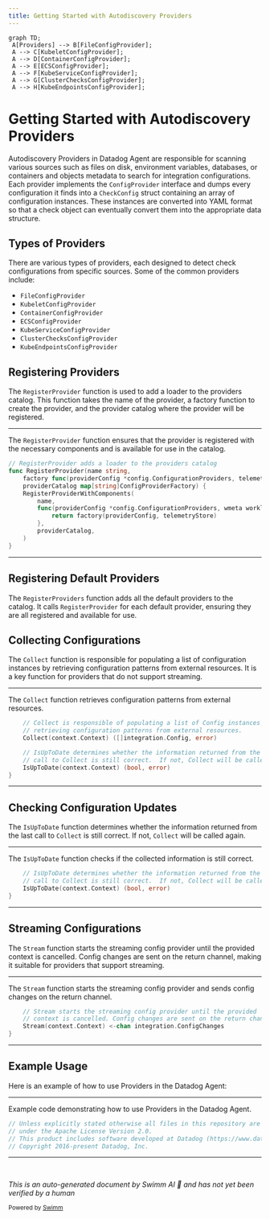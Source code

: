```yaml
---
title: Getting Started with Autodiscovery Providers
---
```

```mermaid
graph TD;
 A[Providers] --> B[FileConfigProvider];
 A --> C[KubeletConfigProvider];
 A --> D[ContainerConfigProvider];
 A --> E[ECSConfigProvider];
 A --> F[KubeServiceConfigProvider];
 A --> G[ClusterChecksConfigProvider];
 A --> H[KubeEndpointsConfigProvider];
```

# Getting Started with Autodiscovery Providers

Autodiscovery Providers in Datadog Agent are responsible for scanning various sources such as files on disk, environment variables, databases, or containers and objects metadata to search for integration configurations. Each provider implements the <SwmToken path="comp/core/autodiscovery/providers/providers.go" pos="21:22:22" line-data="	factory func(providerConfig *config.ConfigurationProviders, telemetryStore *telemetry.Store) (ConfigProvider, error),">`ConfigProvider`</SwmToken> interface and dumps every configuration it finds into a `CheckConfig` struct containing an array of configuration instances. These instances are converted into YAML format so that a check object can eventually convert them into the appropriate data structure.

## Types of Providers

There are various types of providers, each designed to detect check configurations from specific sources. Some of the common providers include:

- `FileConfigProvider`
- `KubeletConfigProvider`
- `ContainerConfigProvider`
- `ECSConfigProvider`
- `KubeServiceConfigProvider`
- `ClusterChecksConfigProvider`
- `KubeEndpointsConfigProvider`

## Registering Providers

The <SwmToken path="comp/core/autodiscovery/providers/providers.go" pos="19:2:2" line-data="// RegisterProvider adds a loader to the providers catalog">`RegisterProvider`</SwmToken> function is used to add a loader to the providers catalog. This function takes the name of the provider, a factory function to create the provider, and the provider catalog where the provider will be registered.

<SwmSnippet path="/comp/core/autodiscovery/providers/providers.go" line="19">

---

The <SwmToken path="comp/core/autodiscovery/providers/providers.go" pos="19:2:2" line-data="// RegisterProvider adds a loader to the providers catalog">`RegisterProvider`</SwmToken> function ensures that the provider is registered with the necessary components and is available for use in the catalog.

```go
// RegisterProvider adds a loader to the providers catalog
func RegisterProvider(name string,
	factory func(providerConfig *config.ConfigurationProviders, telemetryStore *telemetry.Store) (ConfigProvider, error),
	providerCatalog map[string]ConfigProviderFactory) {
	RegisterProviderWithComponents(
		name,
		func(providerConfig *config.ConfigurationProviders, wmeta workloadmeta.Component, telemetryStore *telemetry.Store) (ConfigProvider, error) {
			return factory(providerConfig, telemetryStore)
		},
		providerCatalog,
	)
}
```

---

</SwmSnippet>

## Registering Default Providers

The <SwmToken path="comp/core/autodiscovery/providers/providers.go" pos="46:2:2" line-data="// RegisterProviders adds all the default providers to the catalog">`RegisterProviders`</SwmToken> function adds all the default providers to the catalog. It calls <SwmToken path="comp/core/autodiscovery/providers/providers.go" pos="19:2:2" line-data="// RegisterProvider adds a loader to the providers catalog">`RegisterProvider`</SwmToken> for each default provider, ensuring they are all registered and available for use.

## Collecting Configurations

The <SwmToken path="comp/core/autodiscovery/providers/providers.go" pos="89:3:3" line-data="	// Collect is responsible of populating a list of Config instances by">`Collect`</SwmToken> function is responsible for populating a list of configuration instances by retrieving configuration patterns from external resources. It is a key function for providers that do not support streaming.

<SwmSnippet path="/comp/core/autodiscovery/providers/providers.go" line="89">

---

The <SwmToken path="comp/core/autodiscovery/providers/providers.go" pos="89:3:3" line-data="	// Collect is responsible of populating a list of Config instances by">`Collect`</SwmToken> function retrieves configuration patterns from external resources.

```go
	// Collect is responsible of populating a list of Config instances by
	// retrieving configuration patterns from external resources.
	Collect(context.Context) ([]integration.Config, error)

	// IsUpToDate determines whether the information returned from the last
	// call to Collect is still correct.  If not, Collect will be called again.
	IsUpToDate(context.Context) (bool, error)
}
```

---

</SwmSnippet>

## Checking Configuration Updates

The <SwmToken path="comp/core/autodiscovery/providers/providers.go" pos="93:3:3" line-data="	// IsUpToDate determines whether the information returned from the last">`IsUpToDate`</SwmToken> function determines whether the information returned from the last call to <SwmToken path="comp/core/autodiscovery/providers/providers.go" pos="89:3:3" line-data="	// Collect is responsible of populating a list of Config instances by">`Collect`</SwmToken> is still correct. If not, <SwmToken path="comp/core/autodiscovery/providers/providers.go" pos="89:3:3" line-data="	// Collect is responsible of populating a list of Config instances by">`Collect`</SwmToken> will be called again.

<SwmSnippet path="/comp/core/autodiscovery/providers/providers.go" line="93">

---

The <SwmToken path="comp/core/autodiscovery/providers/providers.go" pos="93:3:3" line-data="	// IsUpToDate determines whether the information returned from the last">`IsUpToDate`</SwmToken> function checks if the collected information is still correct.

```go
	// IsUpToDate determines whether the information returned from the last
	// call to Collect is still correct.  If not, Collect will be called again.
	IsUpToDate(context.Context) (bool, error)
}
```

---

</SwmSnippet>

## Streaming Configurations

The <SwmToken path="comp/core/autodiscovery/providers/providers.go" pos="102:3:3" line-data="	// Stream starts the streaming config provider until the provided">`Stream`</SwmToken> function starts the streaming config provider until the provided context is cancelled. Config changes are sent on the return channel, making it suitable for providers that support streaming.

<SwmSnippet path="/comp/core/autodiscovery/providers/providers.go" line="102">

---

The <SwmToken path="comp/core/autodiscovery/providers/providers.go" pos="102:3:3" line-data="	// Stream starts the streaming config provider until the provided">`Stream`</SwmToken> function starts the streaming config provider and sends config changes on the return channel.

```go
	// Stream starts the streaming config provider until the provided
	// context is cancelled. Config changes are sent on the return channel.
	Stream(context.Context) <-chan integration.ConfigChanges
}
```

---

</SwmSnippet>

## Example Usage

Here is an example of how to use Providers in the Datadog Agent:

<SwmSnippet path="/comp/core/autodiscovery/providers/providers.go" line="1">

---

Example code demonstrating how to use Providers in the Datadog Agent.

```go
// Unless explicitly stated otherwise all files in this repository are licensed
// under the Apache License Version 2.0.
// This product includes software developed at Datadog (https://www.datadoghq.com/).
// Copyright 2016-present Datadog, Inc.

```

---

</SwmSnippet>

&nbsp;

*This is an auto-generated document by Swimm AI 🌊 and has not yet been verified by a human*

<SwmMeta version="3.0.0" repo-id="Z2l0aHViJTNBJTNBZGF0YWRvZy1hZ2VudCUzQSUzQVN3aW1tLURlbW8=" repo-name="datadog-agent"><sup>Powered by [Swimm](/)</sup></SwmMeta>
